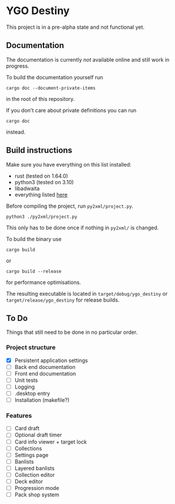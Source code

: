 # YGO Destiny

This project is in a pre-alpha state and not functional yet.

## Documentation
The documentation is currently *not* available online and still work in progress.

To build the documentation yourself run
```
cargo doc --document-private-items
```
in the root of this repository.

If you don't care about private definitions you can run
```
cargo doc
```
instead.

## Build instructions
Make sure you have everything on this list installed:
- rust (tested on 1.64.0)
- python3 (tested on 3.10)
- libadwaita
- everything listed [here](https://gtk-rs.org/gtk4-rs/git/book/installation.html)

Before compiling the project, run `py2xml/project.py`.

```
python3 ./py2xml/project.py
```

This only has to be done once if nothing in `py2xml/` is changed.

To build the binary use
```
cargo build
```
or
```
cargo build --release
```
for performance optimisations.

The resulting executable is located in `target/debug/ygo_destiny` or `target/release/ygo_destiny` for release builds.

## To Do

Things that still need to be done in no particular order.

### Project structure

- [x] Persistent application settings
- [ ] Back end documentation
- [ ] Front end documentation
- [ ] Unit tests
- [ ] Logging
- [ ] .desktop entry
- [ ] Installation (makefile?)

### Features
- [ ] Card draft
- [ ] Optional draft timer
- [ ] Card info viewer + target lock
- [ ] Collections
- [ ] Settings page
- [ ] Banlists
- [ ] Layered banlists
- [ ] Collection editor
- [ ] Deck editor
- [ ] Progression mode
- [ ] Pack shop system
